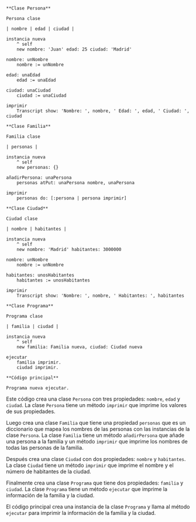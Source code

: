 ```smalltalk

**Clase Persona**

Persona clase

| nombre | edad | ciudad |

instancia nueva
    ^ self
    new nombre: 'Juan' edad: 25 ciudad: 'Madrid'

nombre: unNombre
    nombre := unNombre

edad: unaEdad
    edad := unaEdad

ciudad: unaCiudad
    ciudad := unaCiudad

imprimir
    Transcript show: 'Nombre: ', nombre, ' Edad: ', edad, ' Ciudad: ', ciudad

**Clase Familia**

Familia clase

| personas |

instancia nueva
    ^ self
    new personas: {}

añadirPersona: unaPersona
    personas atPut: unaPersona nombre, unaPersona

imprimir
    personas do: [:persona | persona imprimir]

**Clase Ciudad**

Ciudad clase

| nombre | habitantes |

instancia nueva
    ^ self
    new nombre: 'Madrid' habitantes: 3000000

nombre: unNombre
    nombre := unNombre

habitantes: unosHabitantes
    habitantes := unosHabitantes

imprimir
    Transcript show: 'Nombre: ', nombre, ' Habitantes: ', habitantes

**Clase Programa**

Programa clase

| familia | ciudad |

instancia nueva
    ^ self
    new familia: Familia nueva, ciudad: Ciudad nueva

ejecutar
    familia imprimir.
    ciudad imprimir.

**Código principal**

Programa nueva ejecutar.

```

Este código crea una clase `Persona` con tres propiedades: `nombre`, `edad` y `ciudad`. La clase `Persona` tiene un método `imprimir` que imprime los valores de sus propiedades.

Luego crea una clase `Familia` que tiene una propiedad `personas` que es un diccionario que mapea los nombres de las personas con las instancias de la clase `Persona`. La clase `Familia` tiene un método `añadirPersona` que añade una persona a la familia y un método `imprimir` que imprime los nombres de todas las personas de la familia.

Después crea una clase `Ciudad` con dos propiedades: `nombre` y `habitantes`. La clase `Ciudad` tiene un método `imprimir` que imprime el nombre y el número de habitantes de la ciudad.

Finalmente crea una clase `Programa` que tiene dos propiedades: `familia` y `ciudad`. La clase `Programa` tiene un método `ejecutar` que imprime la información de la familia y la ciudad.

El código principal crea una instancia de la clase `Programa` y llama al método `ejecutar` para imprimir la información de la familia y la ciudad.